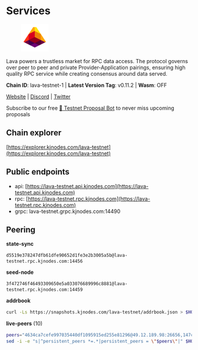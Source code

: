 # Services

<figure><img src="https://raw.githubusercontent.com/kj89/cosmos-images/main/logos/lava.png" alt=""><figcaption></figcaption></figure>

Lava powers a trustless market for RPC data access. The protocol  governs over peer to peer and private Provider-Application pairings,  ensuring high quality RPC service while creating consensus around data served.

**Chain ID**: lava-testnet-1 | **Latest Version Tag**: v0.11.2 | **Wasm**: OFF

[Website](https://lavanet.xyz) | [Discord](https://discord.com/invite/Tbk5NxTCdA) | [Twitter](https://twitter.com/lavanetxyz)



Subscribe to our free [🤖 Testnet Proposal Bot](https://t.me/kjnodes_testnet_proposal_bot) to never miss upcoming proposals


## Chain explorer
[https://explorer.kjnodes.com/lava-testnet](https://explorer.kjnodes.com/lava-testnet)

## Public endpoints

* api: [https://lava-testnet.api.kjnodes.com](https://lava-testnet.api.kjnodes.com)
* rpc: [https://lava-testnet.rpc.kjnodes.com](https://lava-testnet.rpc.kjnodes.com)
* grpc: lava-testnet.grpc.kjnodes.com:14490

## Peering

**state-sync**

```text
d5519e378247dfb61dfe90652d1fe3e2b3005a5b@lava-testnet.rpc.kjnodes.com:14456
```

**seed-node**

```text
3f472746f46493309650e5a033076689996c8881@lava-testnet.rpc.kjnodes.com:14459
```

**addrbook**
```bash
curl -Ls https://snapshots.kjnodes.com/lava-testnet/addrbook.json > $HOME/.lava/config/addrbook.json
```

**live-peers** (10)
```bash
peers="4634ca7cefe997035440df1095915ed255e81296@49.12.189.98:26656,147cf727f179eccbd29de3ebf5899c1f4a93f6de@46.38.235.53:26656,e1383b216c42acc842193c5ac7321ce6c0d73db0@78.47.37.142:26656,d5519e378247dfb61dfe90652d1fe3e2b3005a5b@65.109.68.190:14456,21eb46c44f46820e42cfe4afbe2f1104eef95cfc@135.181.221.186:30656,bd1e1f8df77e7b61200c490c9fabe6bbc4412d4e@91.223.3.144:26856,ef38861694f07881410c1b1c5852c72050831d68@95.214.55.74:26656,ef1b3374ca00c338de50d51fc41ca317488156eb@207.244.245.41:26656,dfa93668152cb6b3a822c987f9c22110a1c2f314@178.18.255.221:26656,1f704611e8aa4a53504fac1b80eb55c876dae8bd@65.108.13.154:30656"
sed -i -e "s|^persistent_peers *=.*|persistent_peers = \"$peers\"|" $HOME/.lava/config/config.toml
```
